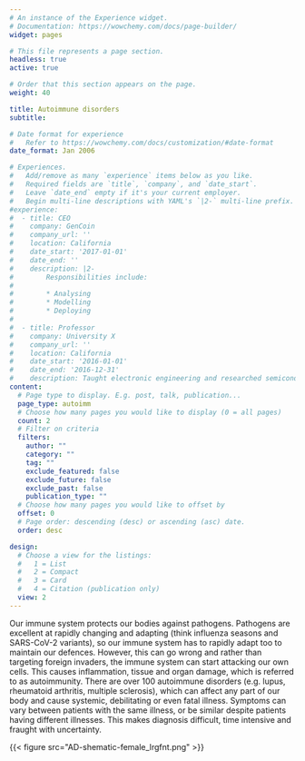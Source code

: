 ```yaml
---
# An instance of the Experience widget.
# Documentation: https://wowchemy.com/docs/page-builder/
widget: pages

# This file represents a page section.
headless: true
active: true

# Order that this section appears on the page.
weight: 40

title: Autoimmune disorders
subtitle:

# Date format for experience
#   Refer to https://wowchemy.com/docs/customization/#date-format
date_format: Jan 2006

# Experiences.
#   Add/remove as many `experience` items below as you like.
#   Required fields are `title`, `company`, and `date_start`.
#   Leave `date_end` empty if it's your current employer.
#   Begin multi-line descriptions with YAML's `|2-` multi-line prefix.
#experience:
#  - title: CEO
#    company: GenCoin
#    company_url: ''
#    location: California
#    date_start: '2017-01-01'
#    date_end: ''
#    description: |2-
#        Responsibilities include: 
#        
#        * Analysing
#        * Modelling
#        * Deploying
#        
#  - title: Professor
#    company: University X
#    company_url: ''
#    location: California
#    date_start: '2016-01-01'
#    date_end: '2016-12-31'
#    description: Taught electronic engineering and researched semiconductor physics.
content:
  # Page type to display. E.g. post, talk, publication...
  page_type: autoimm
  # Choose how many pages you would like to display (0 = all pages)
  count: 2
  # Filter on criteria
  filters:
    author: ""
    category: ""
    tag: ""
    exclude_featured: false
    exclude_future: false
    exclude_past: false
    publication_type: ""
  # Choose how many pages you would like to offset by
  offset: 0
  # Page order: descending (desc) or ascending (asc) date.
  order: desc

design:
  # Choose a view for the listings:
  #   1 = List
  #   2 = Compact
  #   3 = Card
  #   4 = Citation (publication only)
  view: 2
---
```

Our immune system protects our bodies against pathogens. 
Pathogens are excellent at rapidly changing and adapting (think influenza seasons and SARS-CoV-2 variants), so our immune system has to rapidly adapt too to maintain our defences. 
However, this can go wrong and rather than targeting foreign invaders, the immune system can start attacking our own cells. 
This causes inflammation, tissue and organ damage, which is referred to as autoimmunity. 
There are over 100 autoimmune disorders (e.g. lupus, rheumatoid arthritis, multiple sclerosis), which can affect any part of our body and cause systemic, debilitating or even fatal illness.
Symptoms can vary between patients with the same illness, or be similar despite patients having different illnesses. 
This makes diagnosis difficult, time intensive and fraught with uncertainty.

{{< figure src="AD-shematic-female_lrgfnt.png" >}}